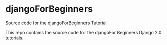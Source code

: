 # djangoForBeginners
Source code for the djangoForBeginners Tutorial

This repo contains the source code for the djangoFor Beginners Django 2.0 tutorials.
